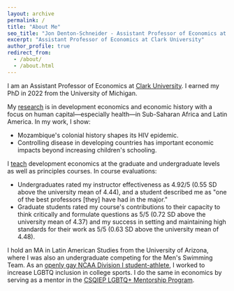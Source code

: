 ```yaml
---
layout: archive
permalink: /
title: "About Me"
seo_title: "Jon Denton-Schneider - Assistant Professor of Economics at Clark University"
excerpt: "Assistant Professor of Economics at Clark University"
author_profile: true
redirect_from: 
  - /about/
  - /about.html
---
```


<p>
I am an Assistant Professor of Economics at <a href="https://www.clarku.edu/departments/economics/">Clark University</a>. I earned my PhD in 2022 from the University of Michigan.
</p>

<p>
My <a href="https://jondentonschneider.com/research">research</a> is in development economics and economic history with a focus on human capital&mdash;especially health&mdash;in Sub-Saharan Africa and Latin America. In my work, I show:
 <ul>
  <li>Mozambique's colonial history shapes its HIV epidemic.</li>
  <li>Controlling disease in developing countries has important economic impacts beyond increasing children's schooling.</li>
</ul> 
</p>

<p>
I <a href="https://jondentonschneider.com/teaching">teach</a> development economics at the graduate and undergraduate levels as well as principles courses. In course evaluations:
 <ul>
  <li>Undergraduates rated my instructor effectiveness as 4.92/5 (0.55 SD above the university mean of 4.44), and a student described me as "one of the best professors [they] have had in the major."</li>
  <li>Graduate students rated my course's contributions to their capacity to think critically and formulate questions as 5/5 (0.72 SD above the university mean of 4.37) and my success in setting and maintaining high standards for their work as 5/5 (0.63 SD above the university mean of 4.48).</li>
</ul>
</p>
    
<p>
I hold an MA in Latin American Studies from the University of Arizona, where I was also an undergraduate competing for the Men's Swimming Team. As an <a href="https://jondentonschneider.com/personal">openly gay NCAA Division I student-athlete</a>, I worked to increase LGBTQ inclusion in college sports. I do the same in economics by serving as a mentor in the <a href="https://sites.google.com/view/csqiep-mentoring">CSQIEP LGBTQ+ Mentorship Program</a>.
</p>
